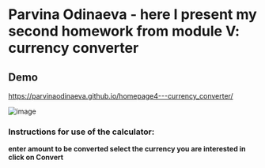 # Parvina Odinaeva - here I present my second homework from module V: currency converter
## Demo
https://parvinaodinaeva.github.io/homepage4---currency_converter/

![image](https://user-images.githubusercontent.com/106914721/173233203-730674ef-2d48-46c9-ae55-2bf8b82c0b65.png)
### Instructions for use of the calculator:
**enter amount to be converted
select the currency you are interested in
click on Convert**
